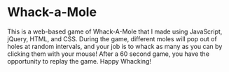 # Whack-a-Mole

This is a web-based game of Whack-A-Mole that I made using JavaScript, jQuery, HTML, and CSS. During the game, different moles will pop out of holes at random intervals, and your job is to whack as many as you can by clicking them with your mouse! After a 60 second game, you have the opportunity to replay the game. Happy Whacking!
